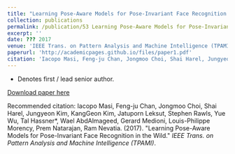 ```yaml
---
title: "Learning Pose-Aware Models for Pose-Invariant Face Recognition in the Wild"
collection: publications
permalink: /publication/53 Learning Pose-Aware Models for Pose-Invariant Face Recognition in the Wild
excerpt: ''
date: ??? 2017
venue: 'IEEE Trans. on Pattern Analysis and Machine Intelligence (TPAMI)'
paperurl: 'http://academicpages.github.io/files/paper1.pdf'
citation: 'Iacopo Masi, Feng-ju Chan, Jongmoo Choi, Shai Harel, Jungyeon Kim, KangGeon Kim, Jatuporn Leksut, Stephen Rawls, Yue Wu, Tal Hassner*, Wael AbdAlmageed, Gerard Medioni, Louis-Philippe Morency, Prem Natarajan, Ram Nevatia. (2017). &quot;Learning Pose-Aware Models for Pose-Invariant Face Recognition in the Wild.&quot; <i> IEEE Trans. on Pattern Analysis and Machine Intelligence (TPAMI)</i>.'
---
```

* Denotes first / lead senior author.

[Download paper here](http://academicpages.github.io/files/paper1.pdf)

Recommended citation: Iacopo Masi, Feng-ju Chan, Jongmoo Choi, Shai Harel, Jungyeon Kim, KangGeon Kim, Jatuporn Leksut, Stephen Rawls, Yue Wu, Tal Hassner*, Wael AbdAlmageed, Gerard Medioni, Louis-Philippe Morency, Prem Natarajan, Ram Nevatia. (2017). "Learning Pose-Aware Models for Pose-Invariant Face Recognition in the Wild." <i> IEEE Trans. on Pattern Analysis and Machine Intelligence (TPAMI)</i>.

